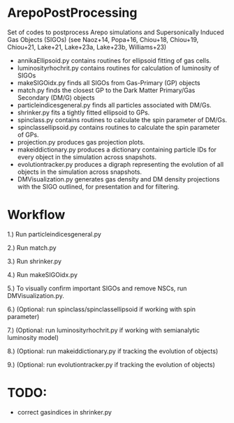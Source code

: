 # ArepoPostProcessing

Set of codes to postprocess Arepo simulations and Supersonically Induced Gas Objects (SIGOs) (see Naoz+14, Popa+16, Chiou+18, Chiou+19, Chiou+21, Lake+21, Lake+23a, Lake+23b, Williams+23)

- annikaEllipsoid.py contains routines for ellipsoid fitting of gas cells.
- luminosityrhochrit.py contains routines for calculation of luminosity of SIGOs
- makeSIGOidx.py finds all SIGOs from Gas-Primary (GP) objects
- match.py finds the closest GP to the Dark Matter Primary/Gas Secondary (DM/G) objects
- particleindicesgeneral.py finds all particles associated with DM/Gs.
- shrinker.py fits a tightly fitted ellipsoid to GPs.
- spinclass.py contains routines to calculate the spin parameter of DM/Gs.
- spinclassellipsoid.py contains routines to calculate the spin parameter of GPs.
- projection.py produces gas projection plots.
- makeiddictionary.py produces a dictionary containing particle IDs for every object in the simulation across snapshots.
- evolutiontracker.py produces a digraph representing the evolution of all objects in the simulation across snapshots.
- DMVisualization.py generates gas density and DM density projections with the SIGO outlined, for presentation and for filtering.

# Workflow

1.) Run particleindicesgeneral.py

2.) Run match.py

3.) Run shrinker.py

4.) Run makeSIGOidx.py

5.) To visually confirm important SIGOs and remove NSCs, run DMVisualization.py.

6.) (Optional: run spinclass/spinclassellipsoid if working with spin parameter)

7.) (Optional: run luminosityrhochrit.py if working with semianalytic luminosity model)

8.) (Optional: run makeiddictionary.py if tracking the evolution of objects)

9.) (Optional: run evolutiontracker.py if tracking the evolution of objects)

# TODO: 
- correct gasindices in shrinker.py


